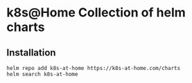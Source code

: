 # k8s@Home Collection of helm charts

## Installation

```console
helm repo add k8s-at-home https://k8s-at-home.com/charts
helm search k8s-at-home
```

